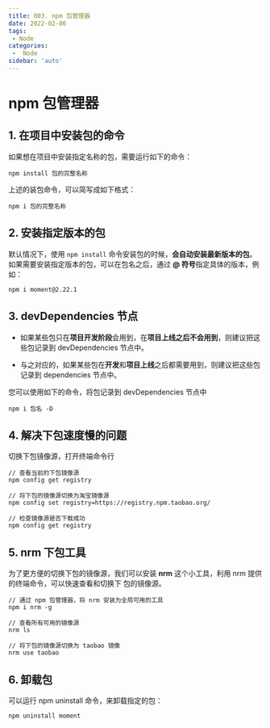 ```yaml
---
title: 003. npm 包管理器
date: 2022-02-06
tags:
 - Node
categories:
 -  Node
sidebar: 'auto'
---
```

# npm 包管理器

## 1. 在项目中安装包的命令
如果想在项目中安装指定名称的包，需要运行如下的命令：
```
npm install 包的完整名称
```
上述的装包命令，可以简写成如下格式：
```
npm i 包的完整名称
```

## 2. 安装指定版本的包
默认情况下，使用 `npm install` 命令安装包的时候，**会自动安装最新版本的包**。如果需要安装指定版本的包，可以在包名之后，通过 **@ 符号**指定具体的版本，例如：
```
npm i moment@2.22.1
```

## 3. devDependencies 节点
* 如果某些包只在**项目开发阶段**会用到，在**项目上线之后不会用到**，则建议把这些包记录到 devDependencies 节点中。

* 与之对应的，如果某些包在**开发**和**项目上线**之后都需要用到，则建议把这些包记录到 dependencies 节点中。

您可以使用如下的命令，将包记录到 devDependencies 节点中
```
npm i 包名 -D
```

## 4. 解决下包速度慢的问题
切换下包镜像源，打开终端命令行
```
// 查看当前的下包镜像源
npm config get registry

// 将下包的镜像源切换为淘宝镜像源
npm config set registry=https://registry.npm.taobao.org/

// 检查镜像源是否下载成功
npm config get registry
```

## 5. nrm 下包工具
为了更方便的切换下包的镜像源，我们可以安装 **nrm** 这个小工具，利用 nrm 提供的终端命令，可以快速查看和切换下
包的镜像源。
```
// 通过 npm 包管理器，将 nrm 安装为全局可用的工具
npm i nrm -g

// 查看所有可用的镜像源
nrm ls

// 将下包的镜像源切换为 taobao 镜像
nrm use taobao
```
## 6. 卸载包
可以运行 npm uninstall 命令，来卸载指定的包：
```
npm uninstall moment
```